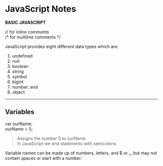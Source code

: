# JavaScript Notes  

**BASIC JAVASCRIPT**  

// for inline comments    
/* for multiline comments */  

JavaScript provides eight different data types which are:  
1. undefined  
2. null  
3. boolean  
4. string  
5. symbol  
6. bigint  
7. number; and  
8. object  
---

## Variables  
var ourName;  
ourName = 5;  
> Assigns the number 5 to ourName  
In JavaScript we end statements with semicolons  

Variable names can be made up of numbers, letters, and $ or _, but may not contain spaces or start with a number.
